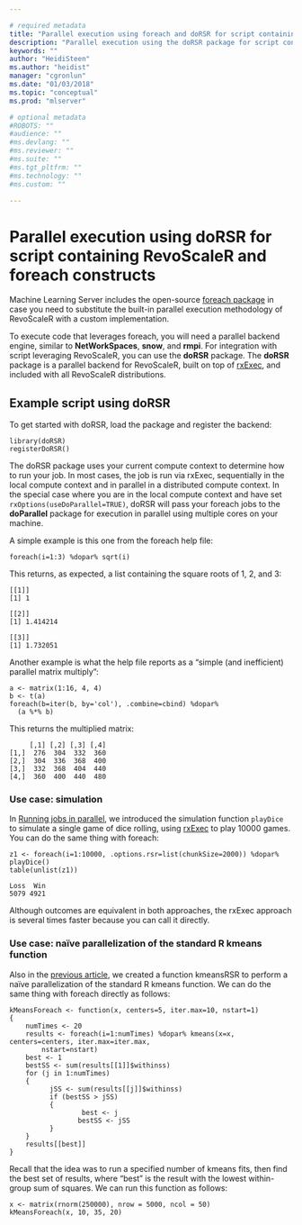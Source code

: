 ```yaml
---

# required metadata
title: "Parallel execution using foreach and doRSR for script containing RevoScaleR and foreach constructs"
description: "Parallel execution using the doRSR package for script containing RevoScaleR and foreach constructs."
keywords: ""
author: "HeidiSteen"
ms.author: "heidist"
manager: "cgronlun"
ms.date: "01/03/2018"
ms.topic: "conceptual"
ms.prod: "mlserver"

# optional metadata
#ROBOTS: ""
#audience: ""
#ms.devlang: ""
#ms.reviewer: ""
#ms.suite: ""
#ms.tgt_pltfrm: ""
#ms.technology: ""
#ms.custom: ""

---
```


# Parallel execution using doRSR for script containing RevoScaleR and foreach constructs

Machine Learning Server includes the open-source [foreach package](https://CRAN.R-project.org/package=foreach) in case you need to substitute the built-in parallel execution methodology of RevoScaleR with a custom implementation. 

To execute code that leverages foreach, you will need a parallel backend engine, similar to **NetWorkSpaces**, **snow**, and **rmpi**. For integration with script leveraging RevoScaleR, you can use the **doRSR** package. The **doRSR** package is a parallel backend for RevoScaleR, built on top of [rxExec](../r-reference/revoscaler/rxexec.md), and included with all RevoScaleR distributions.

## Example script using doRSR

To get started with doRSR, load the package and register the backend:

	library(doRSR)
	registerDoRSR()

The doRSR package uses your current compute context to determine how to run your job. In most cases, the job is run via rxExec, sequentially in the local compute context and in parallel in a distributed compute context. In the special case where you are in the local compute context and have set `rxOptions(useDoParallel=TRUE)`, doRSR will pass your foreach jobs to the **doParallel** package for execution in parallel using multiple cores on your machine.

A simple example is this one from the foreach help file:

	foreach(i=1:3) %dopar% sqrt(i)

This returns, as expected, a list containing the square roots of 1, 2, and 3:

	[[1]]
	[1] 1

	[[2]]
	[1] 1.414214

	[[3]]
	[1] 1.732051

Another example is what the help file reports as a “simple (and inefficient) parallel matrix multiply”:

	a <- matrix(1:16, 4, 4)
	b <- t(a)
	foreach(b=iter(b, by='col'), .combine=cbind) %dopar%
	  (a %*% b)

This returns the multiplied matrix:

	     [,1] [,2] [,3] [,4]
	[1,]  276  304  332  360
	[2,]  304  336  368  400
	[3,]  332  368  404  440
	[4,]  360  400  440  480

### Use case: simulation

In [Running jobs in parallel](how-to-revoscaler-distributed-computing-parallel-jobs.md), we introduced the simulation function `playDice` to simulate a single game of dice rolling, using [rxExec](../r-reference/revoscaler/rxexec.md) to play 10000 games. You can do the same thing with foreach:

	z1 <- foreach(i=1:10000, .options.rsr=list(chunkSize=2000)) %dopar% playDice()
	table(unlist(z1))		

	Loss  Win
	5079 4921

Although outcomes are equivalent in both approaches, the rxExec approach is several times faster because you can call it directly.

### Use case: naïve parallelization of the standard R kmeans function

Also in the [previous article](how-to-revoscaler-distributed-computing-parallel-jobs.md), we created a function kmeansRSR to perform a naïve parallelization of the standard R kmeans function. We can do the same thing with foreach directly as follows:

	kMeansForeach <- function(x, centers=5, iter.max=10, nstart=1)
	{
		numTimes <- 20
		results <- foreach(i=1:numTimes) %dopar% kmeans(x=x, centers=centers, iter.max=iter.max,
			nstart=nstart)
		best <- 1
		bestSS <- sum(results[[1]]$withinss)
		for (j in 1:numTimes)
		{
		      jSS <- sum(results[[j]]$withinss)
		      if (bestSS > jSS)
		      {
		              best <- j
		             bestSS <- jSS
			  }
		}
		results[[best]]
	}

Recall that the idea was to run a specified number of kmeans fits, then find the best set of results, where “best” is the result with the lowest within-group sum of squares. We can run this function as follows:

	x <- matrix(rnorm(250000), nrow = 5000, ncol = 50)
	kMeansForeach(x, 10, 35, 20)

